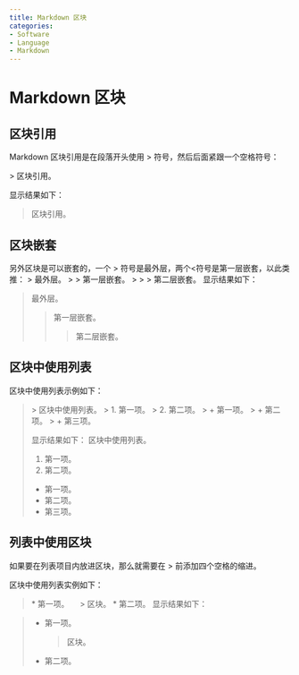 ```yaml
---
title: Markdown 区块
categories:
- Software
- Language
- Markdown
---
```

# Markdown 区块

## 区块引用

Markdown 区块引用是在段落开头使用 > 符号，然后后面紧跟一个空格符号：

\> 区块引用。

显示结果如下：
> 区块引用。

## 区块嵌套

另外区块是可以嵌套的，一个 > 符号是最外层，两个<符号是第一层嵌套，以此类推：
\> 最外层。
\> \> 第一层嵌套。
\> \> \> 第二层嵌套。
显示结果如下：

> 最外层。
> > 第一层嵌套。
> >
> > > 第二层嵌套。

## 区块中使用列表

区块中使用列表示例如下：
>\> 区块中使用列表。
>\> 1. 第一项。
>\> 2. 第二项。
>\> \+ 第一项。
>\> \+ 第二项。
>\> \+ 第三项。
>
>显示结果如下：
>区块中使用列表。
>
>1. 第一项。
>2. 第二项。
>+ 第一项。
>+ 第二项。
>+ 第三项。

## 列表中使用区块

如果要在列表项目内放进区块，那么就需要在 > 前添加四个空格的缩进。

区块中使用列表实例如下：
>\* 第一项。
&nbsp;&nbsp;&nbsp;&nbsp;\> 区块。
\* 第二项。
显示结果如下：

> * 第一项。
>
>    >区块。
> * 第二项。
